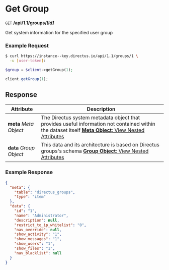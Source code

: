 # Get Group

<span class="request">`GET` **/api/1.1/groups/_[id]_**</span>

<span class="description">Get system information for the specified user group</span>

### Example Request

```bash
$ curl https://instance--key.directus.io/api/1.1/groups/1 \
  -u [user-token]:
```

```php
$group = $client->getGroup(1);
```

```javascript
client.getGroup(1);
```

## Response

<span class="attributes">Attribute</span> | Description
-------|------------
**meta** _Meta Object_ | The Directus system metadata object that provides useful information not contained within the dataset itself [**Meta Object**: View Nested Attributes](/overview/objects-model.md#meta-object)
**data** _Group Object_ | <span class="custom">This data and its architecture is based on Directus groups's schema</span> [**Group Object**: View Nested Attributes](/overview/objects-model.md#group-object)

### Example Response

```json
{
  "meta": {
    "table": "directus_groups",
    "type": "item"
  },
  "data": {
    "id": "1",
    "name": "Administrator",
    "description": null,
    "restrict_to_ip_whitelist": "0",
    "nav_override": null,
    "show_activity": "1",
    "show_messages": "1",
    "show_users": "1",
    "show_files": "1",
    "nav_blacklist": null
  }
}
```
